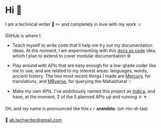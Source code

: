 # Hi :wave:

I am a technical writer :page_with_curl: :pencil2: and completely in love with my work :relaxed: 

GitHub is where I:

-  Teach myself to write code that'll help me try out my documentation ideas. 
At the moment, I am experimenting with this [docs as code](https://github.com/AninditaBasu/docs-as-code) idea, which I plan to extend to cover modular documentation :gear:

-  Play around with APIs that are easy enough for a low-grade coder like me to use, and are related to my interest areas: languages, words, ancient history. 
The two most recent things I made are [Mercury](https://github.com/AninditaBasu/mercury), for translations, and [MBverse](https://mb-verse.herokuapp.com/), for querying the Mahabharat :sparkles:

-  Make my own APIs. I've ambitiously named this project as [Indica](https://github.com/AninditaBasu/indica), and have, at the moment, 2 of the 5 planned APIs up and running :eight_spoked_asterisk: :eight_pointed_black_star:

Oh, and my name is pronounced like this :point_right: **ʌnɪndɪtɑː** (uh-nin-di-taa)

:email: ab.techwriter@gmail.com
